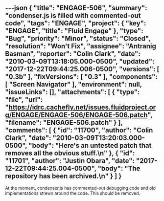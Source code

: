 ---json
{
  "title": "ENGAGE-506",
  "summary": "condenser.js is filled with commented-out code",
  "tags": "ENGAGE",
  "project": {
    "key": "ENGAGE",
    "title": "Fluid Engage"
  },
  "type": "Bug",
  "priority": "Minor",
  "status": "Closed",
  "resolution": "Won't Fix",
  "assignee": "Antranig Basman",
  "reporter": "Colin Clark",
  "date": "2010-03-09T13:18:05.000-0500",
  "updated": "2017-12-22T09:44:25.006-0500",
  "versions": [
    "0.3b"
  ],
  "fixVersions": [
    "0.3"
  ],
  "components": [
    "Screen Navigator"
  ],
  "environment": null,
  "issueLinks": [],
  "attachments": [
    {
      "type": "file",
      "url": "https://idrc.cachefly.net/issues.fluidproject.org/ENGAGE/ENGAGE-506/ENGAGE-506.patch",
      "filename": "ENGAGE-506.patch"
    }
  ],
  "comments": [
    {
      "id": "11700",
      "author": "Colin Clark",
      "date": "2010-03-09T13:20:03.000-0500",
      "body": "Here's an untested patch that removes all the obvious stuff.\n"
    },
    {
      "id": "11701",
      "author": "Justin Obara",
      "date": "2017-12-22T09:44:25.004-0500",
      "body": "The repository has been archived.\n"
    }
  ]
}
---
At the moment, condenser.js has commented-out debugging code and old implementations strewn around the code. This should be removed.

        